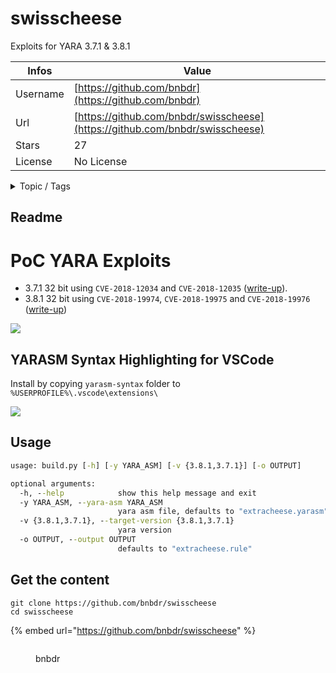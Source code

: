 # swisscheese

Exploits for YARA 3.7.1 & 3.8.1

| Infos    | Value                                                              |
| -------- | -------------------------------------------------------------------|
| Username | [https://github.com/bnbdr](https://github.com/bnbdr) |
| Url      | [https://github.com/bnbdr/swisscheese](https://github.com/bnbdr/swisscheese)                                               |
| Stars    | 27                                                          |
| License  | No License                                                        |

<details>

<summary>Topic / Tags</summary>

* cve-2018-12034* cve-2018-12035* poc* yara

</details>

## Readme

# PoC YARA Exploits

- 3.7.1 32 bit using `CVE-2018-12034` and `CVE-2018-12035` ([write-up](//bnbdr.github.io/posts/swisscheese/)).
- 3.8.1 32 bit using `CVE-2018-19974`, `CVE-2018-19975` and `CVE-2018-19976` ([write-up](//bnbdr.github.io/posts/extracheese/))

![](example2.gif)


## YARASM Syntax Highlighting for VSCode
Install by copying `yarasm-syntax` folder to `%USERPROFILE%\.vscode\extensions\`

![](yarasm-syntax/example.png)

## Usage
```bat
usage: build.py [-h] [-y YARA_ASM] [-v {3.8.1,3.7.1}] [-o OUTPUT]

optional arguments:
  -h, --help            show this help message and exit
  -y YARA_ASM, --yara-asm YARA_ASM
                        yara asm file, defaults to "extracheese.yarasm"
  -v {3.8.1,3.7.1}, --target-version {3.8.1,3.7.1}
                        yara version
  -o OUTPUT, --output OUTPUT
                        defaults to "extracheese.rule"
```




## Get the content

```
git clone https://github.com/bnbdr/swisscheese
cd swisscheese
```

{% embed url="https://github.com/bnbdr/swisscheese" %}

<figure><img src="https://avatars.githubusercontent.com/u/24456233?v=4" alt=""><figcaption><p>bnbdr</p></figcaption></figure>

